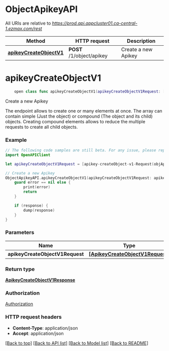 # ObjectApikeyAPI

All URIs are relative to *https://prod.api.appcluster01.ca-central-1.ezmax.com/rest*

Method | HTTP request | Description
------------- | ------------- | -------------
[**apikeyCreateObjectV1**](ObjectApikeyAPI.md#apikeycreateobjectv1) | **POST** /1/object/apikey | Create a new Apikey


# **apikeyCreateObjectV1**
```swift
    open class func apikeyCreateObjectV1(apikeyCreateObjectV1Request: [ApikeyCreateObjectV1Request], completion: @escaping (_ data: ApikeyCreateObjectV1Response?, _ error: Error?) -> Void)
```

Create a new Apikey

The endpoint allows to create one or many elements at once.  The array can contain simple (Just the object) or compound (The object and its child) objects.  Creating compound elements allows to reduce the multiple requests to create all child objects.

### Example
```swift
// The following code samples are still beta. For any issue, please report via http://github.com/OpenAPITools/openapi-generator/issues/new
import OpenAPIClient

let apikeyCreateObjectV1Request = [apikey-createObject-v1-Request(objApikey: apikey-Request(pkiApikeyID: 123, fkiUserID: 123, objApikeyDescription: Multilingual-ApikeyDescription(sApikeyDescription1: "sApikeyDescription1_example", sApikeyDescription2: "sApikeyDescription2_example")), objApikeyCompound: apikey-RequestCompound(pkiApikeyID: 123, fkiUserID: 123, objApikeyDescription: nil))] // [ApikeyCreateObjectV1Request] | 

// Create a new Apikey
ObjectApikeyAPI.apikeyCreateObjectV1(apikeyCreateObjectV1Request: apikeyCreateObjectV1Request) { (response, error) in
    guard error == nil else {
        print(error)
        return
    }

    if (response) {
        dump(response)
    }
}
```

### Parameters

Name | Type | Description  | Notes
------------- | ------------- | ------------- | -------------
 **apikeyCreateObjectV1Request** | [**[ApikeyCreateObjectV1Request]**](ApikeyCreateObjectV1Request.md) |  | 

### Return type

[**ApikeyCreateObjectV1Response**](ApikeyCreateObjectV1Response.md)

### Authorization

[Authorization](../README.md#Authorization)

### HTTP request headers

 - **Content-Type**: application/json
 - **Accept**: application/json

[[Back to top]](#) [[Back to API list]](../README.md#documentation-for-api-endpoints) [[Back to Model list]](../README.md#documentation-for-models) [[Back to README]](../README.md)

